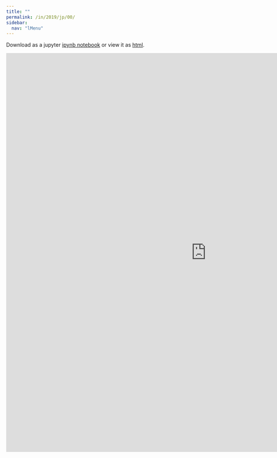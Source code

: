 ```yaml
---
title: ""
permalink: /in/2019/jp/00/
sidebar:
  nav: "lMenu"
---
```


Download as a jupyter [ipynb notebook](https://github.com/datascience-intro/1MS041-2020/lectures/00.ipynb) or view it as [html](https://github.com/datascience-intro/1MS041-2020/lectures/00.html).

<iframe src="https://github.com/datascience-intro/1MS041-2020/lectures/00.html" width="1080" height="1080" frameborder="0"></iframe>
